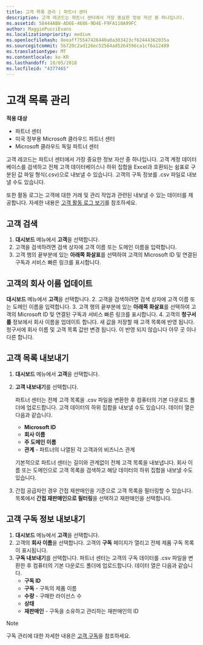 ```yaml
---
title: 고객 목록 관리 | 파트너 센터
description: 고객 레코드는 파트너 센터에서 가장 중요한 정보 자산 중 하나입니다.
ms.assetid: 58444AB8-AD6E-4686-9D4E-F9FA110A99FC
author: MaggiePucciEvans
ms.localizationpriority: medium
ms.openlocfilehash: 8eeaff75547426440a0a303423cf62444362035a
ms.sourcegitcommit: 5b720c2ad126ec52564ad5264596ca1cf6a12489
ms.translationtype: MT
ms.contentlocale: ko-KR
ms.lasthandoff: 10/05/2018
ms.locfileid: "4377465"
---
```

# <a name="manage-your-customer-list"></a>고객 목록 관리

**적용 대상**

-  파트너 센터
-  미국 정부용 Microsoft 클라우드 파트너 센터
-  Microsoft 클라우드 독일 파트너 센터

고객 레코드는 파트너 센터에서 가장 중요한 정보 자산 중 하나입니다. 고객 계정 데이터베이스를 검색하고 전체 고객 데이터베이스나 하위 집합을 Excel과 호환되는 쉼표로 구분된 값 파일 형식(.csv)으로 내보낼 수 있습니다. 고객의 구독 정보를 .csv 파일로 내보낼 수도 있습니다.

또한 활동 로그는 고객에 대한 거래 및 관리 작업과 관련된 내보낼 수 있는 데이터를 제공합니다. 자세한 내용은 [고객 활동 로그 보기](activity-logs.md)를 참조하세요.


## <a name="search-for-a-customer"></a>고객 검색

1.  **대시보드** 메뉴에서 **고객**을 선택합니다.
2.  고객을 검색하려면 검색 상자에 고객 이름 또는 도메인 이름을 입력합니다.
3.  고객 행의 끝부분에 있는 **아래쪽 화살표**를 선택하여 고객의 Microsoft ID 및 연결된 구독과 서비스 빠른 링크를 표시합니다.

## <a name="update-a-customers-company-name"></a>고객의 회사 이름 업데이트

**대시보드** 메뉴에서 **고객**을 선택합니다.
2.  고객을 검색하려면 검색 상자에 고객 이름 또는 도메인 이름을 입력합니다.
3.  고객 행의 끝부분에 있는 **아래쪽 화살표**를 선택하여 고객의 Microsoft ID 및 연결된 구독과 서비스 빠른 링크를 표시합니다.
4.  고객의 **청구서를** 정보에서 회사 이름을 업데이트 합니다. 새 값을 저장할 때 고객 목록에 반영 됩니다. 청구서에 회사 이름 및 고객 목록 값만 변경 됩니다. 이 반영 되지 않습니다 아무 곳 이나 다른 합니다.

## <a name="export-your-customer-list"></a>고객 목록 내보내기

1.  **대시보드** 메뉴에서 **고객**을 선택합니다.
2.  **고객 내보내기**를 선택합니다.

    파트너 센터는 전체 고객 목록을 .csv 파일을 변환한 후 컴퓨터의 기본 다운로드 폴더에 업로드합니다. 고객 데이터의 하위 집합을 내보낼 수도 있습니다. 데이터 열은 다음과 같습니다.

    -   **Microsoft ID**
    -   **회사 이름**
    -   **주 도메인 이름**
    -   **관계** - 파트너의 나열된 각 고객과의 비즈니스 관계

    기본적으로 파트너 센터는 길이와 관계없이 전체 고객 목록을 내보냅니다. 회사 이름 또는 도메인으로 고객 목록을 검색하고 해당 데이터의 하위 집합을 내보낼 수도 있습니다.

3.  간접 공급자인 경우 간접 재판매인을 기준으로 고객 목록을 필터링할 수 있습니다. 목록에서 **간접 재판매인으로 필터링**을 선택하고 재판매인을 선택합니다.


## <a name="export-customer-subscription-information"></a>고객 구독 정보 내보내기

1.  **대시보드** 메뉴에서 **고객**을 선택합니다.
2.  고객의 **회사 이름**을 선택합니다. 고객의 **구독** 페이지가 열리고 전체 제품 구독 목록이 표시됩니다.
3.  **구독 내보내기**를 선택합니다. 파트너 센터는 고객의 구독 데이터를 .csv 파일을 변환한 후 컴퓨터의 기본 다운로드 폴더에 업로드합니다. 데이터 열은 다음과 같습니다.
    -   **구독 ID**
    -   **구독** - 구독의 제품 이름
    -   **수량** - 구매한 라이선스 수
    -   **상태**
    -   **재판매인** - 구독을 소유하고 관리하는 재판매인의 ID

> [!NOTE]  
> 구독 관리에 대한 자세한 내용은 [고객 구독](customer-subscriptions.md)을 참조하세요.

     

 

 



